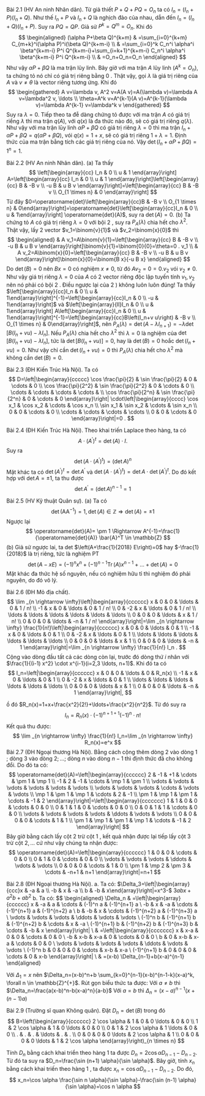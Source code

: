 Bài 2.1 (HV An ninh Nhân dân). 
Từ giả thiết $P+Q+P Q=O_n$ ta có $I_n=\left(I_n+P\right)\left(I_n+Q\right)$. Như thế $I_n+P$ và $I_n+Q$ là nghịch đảo của nhau, dẫn đến $I_n=\left(I_n+Q\right)\left(I_n+P\right)$. Suy ra $P Q=Q P$.
Giả sử $P^k=Q^m=O_n$. Khi đó
$$
\begin{aligned}
(\alpha P+\beta Q)^{k+m} & =\sum_{i=0}^{k+m} C_{m+k}^i(\alpha P)^i(\beta Q)^{k+m-i} \\
& =\sum_{i=0}^k C_n^i \alpha^i \beta^{k+m-i} P^i Q^{k+m-i}+\sum_{i=k+1}^{k+m-i} C_n^i \alpha^i \beta^{k+m-i} P^i Q^{k+m-i} \\
& =O_n+O_n=O_n
\end{aligned}
$$
Như vậy $\alpha P+\beta Q$ là ma trận lũy linh.
Bây giờ với ma trận $A$ lũy linh $\left(A^k=O_n\right)$, ta chứng tỏ nó chỉ có giá trị riêng bằng 0 .
Thật vậy, gọi $\lambda$ là giá trị riêng của $A$ và $v \neq \theta$ là vector riêng tương ứng. Khi đó
$$
\begin{gathered}
A v=\lambda v, A^2 v=A(A v)=A(\lambda v)=\lambda A v=\lambda^2 v, \ldots \\
\theta=A^k v=A^{k-1}(A v)=A^{k-1}(\lambda v)=\lambda A^{k-1} v=\lambda^k v
\end{gathered}
$$
Suy ra $\lambda=0$.
Tiếp theo ta đễ dàng chứng tỏ được với ma trận $A$ có giá trị riềng $\lambda$ thì ma trận $q(A)$, với $q(x)$ là đa thức nào đó, sẽ có giá trị riêng $q(\lambda)$.
Như vậy với ma trận lūy linh $\alpha P+\beta Q$ có giá trị riêng $\lambda=0$ thì ma trận $I_n+\alpha P+\beta Q=q(\alpha P+\beta Q)$, vói $q(x)=1+x$, sẽ có giá trị riêng $1+\lambda=1$. Định thức của ma trận bằng tích các giá trị riêng của nó.
Vậy $\operatorname{det}\left(I_n+\alpha P+\beta Q\right)=1^n=1$.

Bài 2.2 (HV An ninh Nhân dân). 
(a) Ta thấy
$$
\left[\begin{array}{cc}
I_n & 0 \\
u & 1
\end{array}\right] A=\left[\begin{array}{cc}
I_n & 0 \\
u & 1
\end{array}\right]\left[\begin{array}{cc}
B & -B v \\
-u B & u B v
\end{array}\right]=\left[\begin{array}{cc}
B & -B v \\
O_{1 \times n} & 0
\end{array}\right]
$$
Từ đây $0=\operatorname{det}\left[\begin{array}{cc}B & -B v \\ O_{1 \times n} & 0\end{array}\right]=\operatorname{det}\left[\begin{array}{cc}I_n & 0 \\ u & 1\end{array}\right] \operatorname{det}(A)$, suy ra $\operatorname{det}(A)=0$.
(b) Ta chứng tỏ $A$ có giá trị riêng $\lambda=0$ với bội 2 , suy ra $P_A(\lambda)$ chia hết cho $\lambda^2$. Thật vậy, lấy 2 vector $v_1=\binom{v}{1}$ và $v_2=\binom{x}{0}$ thì
$$
\begin{aligned}
& A v_1=A\binom{v}{1}=\left[\begin{array}{cc}
B & -B v \\
-u B & u B v
\end{array}\right]\binom{v}{1}=\binom{0}{0}=\theta=0 . v_1 \\
& A v_2=A\binom{x}{0}=\left[\begin{array}{cc}
B & -B v \\
-u B & u B v
\end{array}\right]\binom{x}{0}=\binom{B x}{-u B x}
\end{aligned}
$$
Do $\operatorname{det}(B)=0$ nên $B x=0$ có nghiệm $x \neq 0$, từ đó $A v_2=0=0 . v_2$ vói $v_2 \neq 0$. Như vậy giá trị riêng $\lambda=0$ của $A$ có 2 vector riêng độc lập tuyến tính $v_1, v_2$ nên nó phải có bội 2 .
Điều ngược lại của 2 ) không luôn luôn đúng!
Ta thấy $\left[\begin{array}{cc}I_n & 0 \\ u & 1\end{array}\right]^{-1}=\left[\begin{array}{cc}I_n & 0 \\ -u & 1\end{array}\right]$ và $\left[\begin{array}{ll}I_n & 0 \\ u & 1\end{array}\right] A\left[\begin{array}{cc}I_n & 0 \\ u & 1\end{array}\right]^{-1}=\left[\begin{array}{cc}B\left(I_n+v u\right) & -B v \\ O_{1 \times n} & 0\end{array}\right]$, nên $P_A(\lambda)=\operatorname{det}\left(A-\lambda I_{n+1}\right)=-\lambda \operatorname{det}\left[B\left(I_n+v u\right)-\lambda I_n\right]$.
Nếu $P_A(\lambda)$ chia hết cho $\lambda^2$ thì $\lambda=0$ là nghiệm của $\operatorname{det}\left[B\left(I_n+v u\right)-\lambda I_n\right]$, tức là $\operatorname{det}\left[B\left(I_n+v u\right)\right]=0$, hay là $\operatorname{det}(B)=0$ hoắc $\operatorname{det}\left(I_n+v u\right)=0$.
Như vậy chỉ cần $\operatorname{det}\left(I_n+v u\right)=0$ thì $P_A(\lambda)$ chia hết cho $\lambda^2$ mà không cần $\operatorname{det}(B)=0$.

Bài 2.3 (ĐH Kiến Trúc Hà Nội).
Ta có
$$
D=\left|\begin{array}{ccccc}
\cos \frac{\pi}{2} & \sin \frac{\pi}{2} & 0 & \cdots & 0 \\
\cos \frac{\pi}{2^2} & \sin \frac{\pi}{2^2} & 0 & \cdots & 0 \\
\cdots & \cdots & \cdots & \cdots & \\
\cos \frac{\pi}{2^n} & \sin \frac{\pi}{2^n} & 0 & \cdots & 0
\end{array}\right| \cdot\left|\begin{array}{cccc}
\cos x_1 & \cos x_2 & \cdots & \cos x_n \\
\sin x_1 & \sin x_2 & \cdots & \sin x_n \\
0 & 0 & \cdots & 0 \\
\cdots & \cdots & \cdots & \cdots \\
0 & 0 & \cdots & 0
\end{array}\right|=0 .
$$

Bài 2.4 (ĐH Kiến Trúc Hà Nội). 
Theo khai triến Laplace theo hàng, ta có
$$
A \cdot\left(A^{\prime}\right)^t=\operatorname{det}(A) \cdot I .
$$
Suy ra
$$
\operatorname{det}\left(A \cdot\left(A^{\prime}\right)^t\right)=(\operatorname{det} A)^n
$$
Mặt khác ta có $\operatorname{det}\left(A^{\prime}\right)^t=\operatorname{det} A^{\prime}$ và $\operatorname{det}\left(A \cdot\left(A^{\prime}\right)^t\right)=\operatorname{det} A \cdot \operatorname{det}\left(A^{\prime}\right)^t$. Do đó kết hợp với $\operatorname{det} A= \pm 1$, ta thu được
$$
\operatorname{det} A^{\prime}=(\operatorname{det} A)^{n-1}=1
$$

Bài 2.5 (HV Kỹ thuật Quân sự). 
(a) Ta có
$$
\operatorname{det}\left(\mathrm{AA}^{-1}\right)=1, \operatorname{det}(A) \in \mathbb{Z} \Rightarrow \operatorname{det}(A)= \pm 1
$$
Ngược lại
$$
\operatorname{det}(A)= \pm 1 \Rightarrow A^{-1}=\frac{1}{\operatorname{det}(A)} \bar{A}^T \in \mathbb{Z}
$$
(b) Giả sử ngược lai, ta det $\left(A+\frac{1}{2018} E\right)=0$ hay $-\frac{1}{2018}$ là trị riêng, tức là nghiệm PT
$$
\operatorname{det}(A-x E)=(-1)^n x^n+(-1)^{n-1} \operatorname{Tr}(A) x^{n-1}+\ldots+\operatorname{det}(A)=0
$$
Mặt khác đa thức hệ số nguyên, nếu có nghiệm hữu tỉ thì nghiệm đó phải nguyên, do đó vô lý.

Bài 2.6 (ĐH Mỏ địa chất).
$$
\lim _{n \rightarrow \infty}\left|\begin{array}{cccccc}
x & 0 & 0 & \ldots & 0 & 1 / n! \\
-1 & x & 0 & \ldots & 0 & 1 / n! \\
0 & -2 & x & \ldots & 0 & 1 / n! \\
\ldots & \ldots & \ldots & \ldots & \ldots & \ldots \\
0 & 0 & 0 & \ldots & x & 1 / n! \\
0 & 0 & 0 & \ldots & -n & 1 / n!
\end{array}\right|=\lim _{n \rightarrow \infty} \frac{1}{n!}\left|\begin{array}{cccccc}
x & 0 & 0 & \ldots & 0 & 1 \\
-1 & x & 0 & \ldots & 0 & 1 \\
0 & -2 & x & \ldots & 0 & 1 \\
\ldots & \ldots & \ldots & \ldots & \ldots & \ldots \\
0 & 0 & 0 & \ldots & x & 1 \\
0 & 0 & 0 & \ldots & -n & 1
\end{array}\right|=\lim _{n \rightarrow \infty} \frac{1}{n!} I_n .
$$
Cộng vào dòng đầu tất cả các dòng còn lại, trước đó dòng thứ $i$ nhân với $\frac{1}{(i-1) x^2} \cdot x^{i-1}(i=2,3 \ldots, n+1)$. Khi đó ta có
$$
I_n=\left|\begin{array}{cccccc}
x & 0 & 0 & \ldots & 0 & R_n(x) \\
-1 & x & 0 & \ldots & 0 & 1 \\
0 & -2 & x & \ldots & 0 & 1 \\
\ldots & \ldots & \ldots & \ldots & \ldots & \ldots \\
0 & 0 & 0 & \ldots & x & 1 \\
0 & 0 & 0 & \ldots & -n & 1
\end{array}\right|,
$$

ồ đó $R_n(x)=1+x+\frac{x^2}{2!}+\ldots+\frac{x^2}{n^2}$.
Từ đó suy ra
$$
I_n=R_n(x) \cdot(-1)^{n+1+1}(-1)^n \cdot n!
$$
Kết quả thu được:
$$
\lim _{n \rightarrow \infty} \frac{1}{n!} I_n=\lim _{n \rightarrow \infty} R_n(x)=e^x
$$
Bài 2.7 (ĐH Ngoại thương Hà Nội). 
Bằng cách cộng thêm dòng 2 vào dòng 1 ; dòng 3 vào dòng $2 ; \ldots$; dòng $n$ vào dòng $n-1$ thì định thức đã cho không đổi. Do đó ta có:
$$
\operatorname{det}(A)=\left|\begin{array}{cccccc}
2 & -1 & +1 & \cdots & \pm 1 & \mp 1 \\
-1 & 2 & -1 & \cdots & \mp 1 & \pm 1 \\
\vdots & \vdots & \vdots & \vdots & \vdots & \vdots \\
\vdots & \vdots & \vdots & \cdots & \vdots & \vdots \\
\mp 1 & \pm 1 & \mp 1 & \cdots & 2 & -1 \\
\pm 1 & \mp 1 & \pm 1 & \cdots & -1 & 2
\end{array}\right|=\left|\begin{array}{ccccccc}
1 & 1 & 0 & 0 & \cdots & 0 & 0 \\
0 & 1 & 1 & 0 & \cdots & 0 & 0 \\
0 & 0 & 1 & 1 & \cdots & 0 & 0 \\
\vdots & \vdots & \vdots & \vdots & \ddots & \vdots & \vdots \\
0 & 0 & 0 & 0 & \cdots & 1 & 1 \\
\pm 1 & \mp 1 & \pm 1 & \mp 1 & \cdots & -1 & 2
\end{array}\right|
$$
Bây giờ bằng cách lấy cột 2 trừ cột 1 , kết quả nhận được lại tiếp lấy cột 3 trừ cột $2, \ldots$ cứ như vậy chúng ta nhận được:
$$
\operatorname{det}(A)=\left|\begin{array}{cccccc}
1 & 0 & 0 & \cdots & 0 & 0 \\
0 & 1 & 0 & \cdots & 0 & 0 \\
\vdots & \vdots & \vdots & \ddots & \vdots & \vdots \\
0 & 0 & 0 & \cdots & 1 & 0 \\
\pm 1 & \mp 2 & \pm 3 & \cdots & -n+1 & n+1
\end{array}\right|=n+1
$$

Bài 2.8 (ĐH Ngoại thương Hà Nội). a. Ta có: $\Delta_3=\left|\begin{array}{ccc}x & -a & a \\ -b & x & -a \\ b & -b & x\end{array}\right|=x^3-$ $3 a b x+a^2 b+a b^2$
b. Ta có:
$$
\begin{aligned}
\Delta_n & =\left|\begin{array}{cccccc}
x & -a & a & \cdots & (-1)^n a & (-1)^{n+1} a \\
-b & x & -a & \cdots & (-1)^{n+1} a & (-1)^{n+2} a \\
b & -b & x & \cdots & (-1)^{n+2} a & (-1)^{n+3} a \\
\vdots & \vdots & \vdots & \ddots & \vdots & \vdots \\
(-1)^n b & (-1)^{n+1} b & (-1)^{n+2} b & \cdots & x & -a \\
(-1)^{n+1} b & (-1)^{n+2} b & (-1)^{n+3} b & \cdots & -b & x
\end{array}\right| \\
& =\left|\begin{array}{ccccccc}
x & x-a & 0 & 0 & \cdots & 0 & 0 \\
-b & x-b & x-a & 0 & \cdots & 0 & 0 \\
b & 0 & x-b & x-a & \cdots & 0 & 0 \\
\vdots & \vdots & \vdots & \vdots & \ddots & \vdots & \vdots \\
(-1)^n b & 0 & 0 & 0 & \cdots & x-b & x-a \\
(-1)^{n+1} b & 0 & 0 & 0 & \cdots & 0 & x-b
\end{array}\right| \\
& =(x-b) \Delta_{n-1}+b(x-a)^{n-1}
\end{aligned}

Với $\Delta_1=x$ nên $\Delta_n=(x-b)^n+b \sum_{k=0}^{n-1}(x-b)^{n-1-k}(x-a)^k, \forall n \in \mathbb{Z}^{+}$.
Rút gọn biểu thức ta được:
Với $a \neq b$ thì $\Delta_n=\frac{a(x-b)^n-b(x-a)^n}{a-b}$
Với $a=b$ thì $\Delta_n=(x-a)^{n-1}(x+(n-1) a)$

Bài 2.9 (Trường sĩ quan Không quân). 
Đặt $D_n=\operatorname{det}(B)$ trong đó
$$
B=\left(\begin{array}{cccccc}
2 \cos \alpha & 1 & 0 & 0 \ldots & 0 & 0 \\
1 & 2 \cos \alpha & 1 & 0 \ldots & 0 & 0 \\
0 & 1 & 2 \cos \alpha & 1 \ldots & 0 & 0 \\
. & . & . & \ldots & . & . \\
0 & 0 & 0 & 0 \ldots & 2 \cos \alpha & 1 \\
0 & 0 & 0 & 0 \ldots & 1 & 2 \cos \alpha
\end{array}\right)_{n \times n}
$$

Tính $D_n$ bằng cách khai triển theo hàng 1 ta được $D_n=2 \cos \alpha D_{n-1}-D_{n-2}$. Từ đó ta suy ra $D_n=\frac{\sin (n+1) \alpha}{\sin \alpha}$. Bây giờ, tính $x_n$ bằng cách khai triến theo hàng 1 , ta được $x_n=\cos \alpha D_{n-1}-D_{n-2}$. Do đó,
$$
x_n=\cos \alpha \frac{\sin n \alpha}{\sin \alpha}-\frac{\sin (n-1) \alpha}{\sin \alpha}=\cos n \alpha
$$
